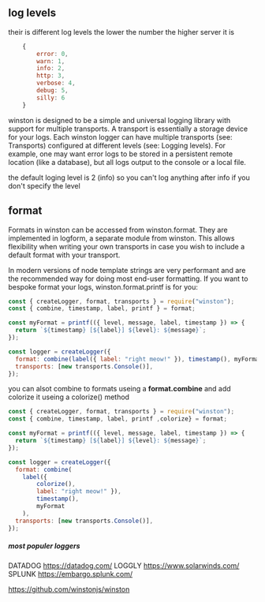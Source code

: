 ## log levels

their is different log levels the lower the number the higher
server it is

```javascript
    {
        error: 0,
        warn: 1,
        info: 2,
        http: 3,
        verbose: 4,
        debug: 5,
        silly: 6
    }
```

winston is designed to be a simple and universal logging library with support for multiple transports. A transport is essentially a storage device for your logs. Each winston logger can have multiple transports (see: Transports) configured at different levels (see: Logging levels). For example, one may want error logs to be stored in a persistent remote location (like a database), but all logs output to the console or a local file.

the default loging level is 2 (info)
so you can't log anything after info if you don't specify the level

## format

Formats in winston can be accessed from winston.format. They are implemented in logform, a separate module from winston. This allows flexibility when writing your own transports in case you wish to include a default format with your transport.

In modern versions of node template strings are very performant and are the recommended way for doing most end-user formatting. If you want to bespoke format your logs, winston.format.printf is for you:

```javascript
const { createLogger, format, transports } = require("winston");
const { combine, timestamp, label, printf } = format;

const myFormat = printf(({ level, message, label, timestamp }) => {
  return `${timestamp} [${label}] ${level}: ${message}`;
});

const logger = createLogger({
  format: combine(label({ label: "right meow!" }), timestamp(), myFormat),
  transports: [new transports.Console()],
});
```

you can alsot combine to formats useing a **format.combine** and add colorize it
useing a colorize() method

```javascript
const { createLogger, format, transports } = require("winston");
const { combine, timestamp, label, printf ,colorize} = format;

const myFormat = printf(({ level, message, label, timestamp }) => {
  return `${timestamp} [${label}] ${level}: ${message}`;
});

const logger = createLogger({
  format: combine(
    label({
        colorize(),
        label: "right meow!" }),
        timestamp(),
        myFormat
    ),
  transports: [new transports.Console()],
});
```

##### most populer loggers
DATADOG https://datadog.com/
LOGGLY  https://www.solarwinds.com/
SPLUNK https://embargo.splunk.com/

https://github.com/winstonjs/winston <br/>
